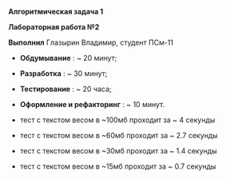 **Алгоритмическая задача 1**

**Лабораторная работа №2**

**Выполнил** Глазырин Владимир, студент ПСм-11

- **Обдумывание** : ~ 20 минут;
- **Разработка** : ~ 30 минут;
- **Тестирование** : ~ 20 часа;
- **Оформление и рефакторинг** : ~ 10 минут.


- тест с текстом весом в ~100мб проходит за ~ 4 секунды
- тест с текстом весом в ~60мб проходит за ~ 2.7 секунды
- тест с текстом весом в ~30мб проходит за ~ 1.4 секунды
- тест с текстом весом в ~15мб проходит за ~ 0.7 секунды


